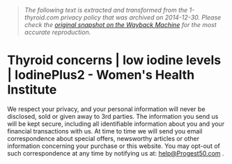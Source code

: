 > *The following text is extracted and transformed from the 1-thyroid.com privacy policy that was archived on 2014-12-30. Please check the [original snapshot on the Wayback Machine](https://web.archive.org/web/20141230041932id_/http%3A//www.1-thyroid.com/privacypolicy.php) for the most accurate reproduction.*

# Thyroid concerns | low iodine levels | IodinePlus2 - Women's Health Institute

We respect your privacy, and your personal information will never be disclosed, sold or given away to 3rd parties. The information you send us will be kept secure, including all identifiable information about you and your financial transactions with us. At time to time we will send you email correspondence about special offers, newsworthy articles or other information concerning your purchase or this website. You may opt-out of such correspondence at any time by notifying us at: [help@Progest50.com](mailto:help@Progest50.com) .  

